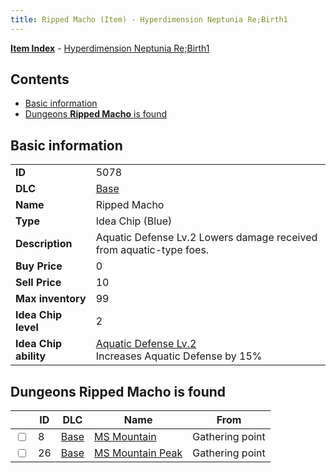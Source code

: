 ```yaml
---
title: Ripped Macho (Item) - Hyperdimension Neptunia Re;Birth1
---
```


[**Item Index**](/neptunia/rb1/item/index.html) - [Hyperdimension Neptunia Re;Birth1](/neptunia/rb1)

## Contents

- [Basic information](#basic-information)
- [Dungeons **Ripped Macho** is found](#dungeons-ripped-macho-is-found)
## Basic information

|   |   |
| -- | -- |
| **ID** | 5078 |
| **DLC** | [Base](/neptunia/rb1/dlc/1-base.html) |
| **Name** | Ripped Macho |
| **Type** | Idea Chip (Blue) |
| **Description** | Aquatic Defense Lv.2 Lowers damage received from aquatic-type foes. |
| **Buy Price** | 0 |
| **Sell Price** | 10 |
| **Max inventory** | 99 |
| **Idea Chip level** | 2 |
| **Idea Chip ability** | [Aquatic Defense Lv.2](/neptunia/rb1/avatar/1-9577-aquatic-defense-lv-2.html)<br />Increases Aquatic Defense by 15% |


## Dungeons **Ripped Macho** is found

|    | ID | DLC | Name | From |
| -- | -- | --- | ---- | ---- |
| <input type="checkbox" id="rb1-dungeon-1-8" class="trackbox" /> | 8 | [Base](/neptunia/rb1/dlc/1-base.html) | [MS Mountain](/neptunia/rb1/dungeon/1-8-ms-mountain.html) | Gathering point |
| <input type="checkbox" id="rb1-dungeon-1-26" class="trackbox" /> | 26 | [Base](/neptunia/rb1/dlc/1-base.html) | [MS Mountain Peak](/neptunia/rb1/dungeon/1-26-ms-mountain-peak.html) | Gathering point |
